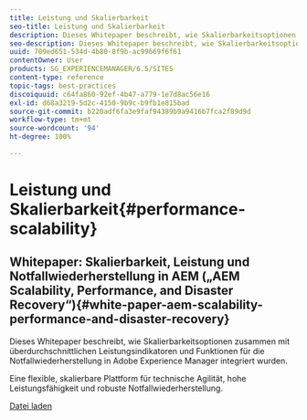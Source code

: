 ```yaml
---
title: Leistung und Skalierbarkeit
seo-title: Leistung und Skalierbarkeit
description: Dieses Whitepaper beschreibt, wie Skalierbarkeitsoptionen zusammen mit Leistungsindikatoren und Funktionen für die Notfallwiederherstellung in AEM integriert wurden.
seo-description: Dieses Whitepaper beschreibt, wie Skalierbarkeitsoptionen zusammen mit Leistungsindikatoren und Funktionen für die Notfallwiederherstellung in AEM integriert wurden.
uuid: 709ed651-534d-4b80-8f9b-ac99669f6f61
contentOwner: User
products: SG_EXPERIENCEMANAGER/6.5/SITES
content-type: reference
topic-tags: best-practices
discoiquuid: c64fa860-92ef-4b47-a779-1e7d8ac56e16
exl-id: d68a3219-5d2c-4150-9b9c-b9fb1e815bad
source-git-commit: b220adf6fa3e9faf94389b9a9416b7fca2f89d9d
workflow-type: tm+mt
source-wordcount: '94'
ht-degree: 100%

---
```


# Leistung und Skalierbarkeit{#performance-scalability}

## Whitepaper: Skalierbarkeit, Leistung und Notfallwiederherstellung in AEM („AEM Scalability, Performance, and Disaster Recovery“){#white-paper-aem-scalability-performance-and-disaster-recovery}

Dieses Whitepaper beschreibt, wie Skalierbarkeitsoptionen zusammen mit überdurchschnittlichen Leistungsindikatoren und Funktionen für die Notfallwiederherstellung in Adobe Experience Manager integriert wurden.

Eine flexible, skalierbare Plattform für technische Agilität, hohe Leistungsfähigkeit und robuste Notfallwiederherstellung.

[Datei laden](assets/aem_scalability_whitepaperfinal-06122015je.pdf)
